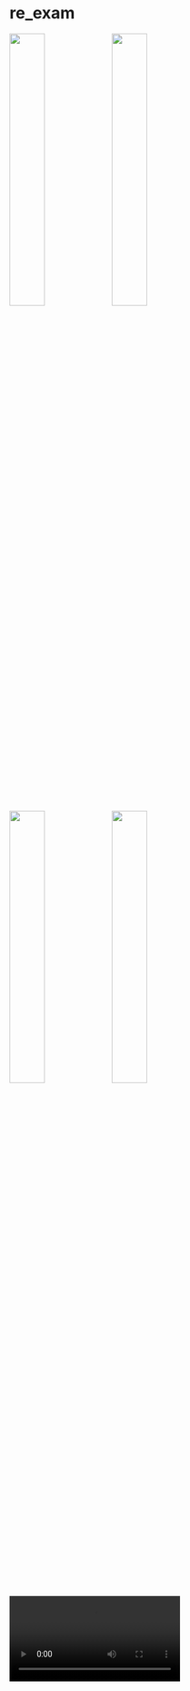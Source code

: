 # re_exam

<p>
<img src = "https://github.com/prachis70/re_exam/assets/149580593/3d6a5c23-35b8-455f-86d7-3ea45ed3ba19" heigth =22% width =35%>
  

<img src = "https://github.com/prachis70/re_exam/assets/149580593/6fe27c73-16c5-4022-ab3a-e70724ec91d1" heigth =22% width =35%>


<img src = "https://github.com/prachis70/re_exam/assets/149580593/82f2b30f-bb71-4c7d-a08e-f82281c6d5b9" heigth =22% width =35%>


<img src = "https://github.com/prachis70/re_exam/assets/149580593/215b8df0-7a80-410b-83d2-d12904d88c45" heigth =22% width =35%>
</p>


<video src ="https://github.com/prachis70/re_exam/assets/149580593/8e667f38-5143-48e9-ac0b-b6ce5701f1d5">
